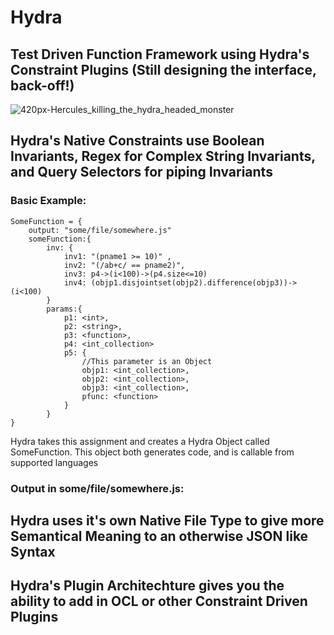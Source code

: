 # Hydra
## Test Driven Function Framework using Hydra's Constraint Plugins (Still designing the interface, back-off!)

![420px-Hercules_killing_the_hydra_headed_monster](https://user-images.githubusercontent.com/107733608/174702298-353afad3-96be-44c2-bf1a-b9f3cca65d54.jpg)


## Hydra's Native Constraints use Boolean Invariants, Regex for Complex String Invariants, and Query Selectors for piping Invariants 
### Basic Example:
    SomeFunction = {
        output: "some/file/somewhere.js"
        someFunction:{
            inv: {
                inv1: "(pname1 >= 10)" ,
                inv2: "(/ab+c/ == pname2)",
                inv3: p4->(i<100)->(p4.size<=10)
                inv4: (objp1.disjointset(objp2).difference(objp3))->(i<100)
            }
            params:{
                p1: <int>,
                p2: <string>,
                p3: <function>,
                p4: <int_collection>
                p5: {
                    //This parameter is an Object
                    objp1: <int_collection>,
                    objp2: <int_collection>,
                    objp3: <int_collection>,
                    pfunc: <function>
                }
            }
    }

Hydra takes this assignment and creates a Hydra Object called SomeFunction. This object both generates code, and is callable from supported languages 
    
 ### Output in some/file/somewhere.js:
 

 
## Hydra uses it's own Native File Type to give more Semantical Meaning to an otherwise JSON like Syntax 


## Hydra's Plugin Architechture gives you the ability to add in OCL or other Constraint Driven Plugins
